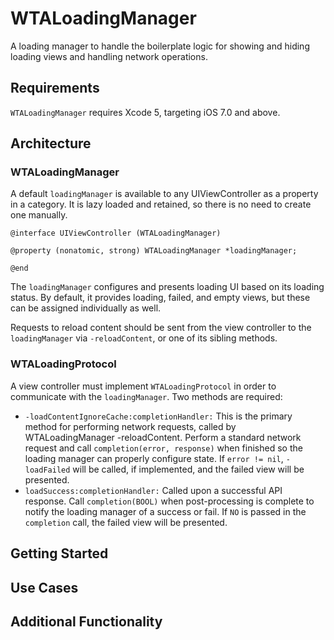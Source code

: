 WTALoadingManager
=================

A loading manager to handle the boilerplate logic for showing and hiding loading views and handling network operations.

## Requirements

`WTALoadingManager` requires Xcode 5, targeting iOS 7.0 and above.

## Architecture

### WTALoadingManager
A default `loadingManager` is available to any UIViewController as a property in a category. It is lazy loaded and retained, so there is no need to create one manually.

```
@interface UIViewController (WTALoadingManager)

@property (nonatomic, strong) WTALoadingManager *loadingManager;

@end
```

The `loadingManager` configures and presents loading UI based on its loading status. By default, it provides loading, failed, and empty views, but these can be assigned individually as well.

Requests to reload content should be sent from the view controller to the `loadingManager` via `-reloadContent`, or one of its sibling methods.

### WTALoadingProtocol
A view controller must implement `WTALoadingProtocol` in order to communicate with the `loadingManager`. Two methods are required:
  * `-loadContentIgnoreCache:completionHandler:` This is the primary method for performing network requests, called by WTALoadingManager -reloadContent. Perform a standard network request and call `completion(error, response)` when finished so the loading manager can properly configure state. If `error != nil`, `-loadFailed` will be called, if implemented, and the failed view will be presented.
  * `loadSuccess:completionHandler:` Called upon a successful API response. Call `completion(BOOL)` when post-processing is complete to notify the loading manager of a success or fail. If `NO` is passed in the `completion` call, the failed view will be presented.

## Getting Started

## Use Cases

## Additional Functionality
